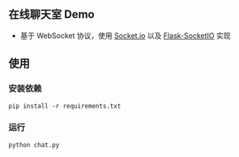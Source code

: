 ## 在线聊天室 Demo
- 基于 WebSocket 协议，使用 [Socket.io](https://socket.io/) 以及 [Flask-SocketIO](https://flask-socketio.readthedocs.io/en/latest/) 实现

## 使用
### 安装依赖
```
pip install -r requirements.txt
```

### 运行
```python
python chat.py
```
